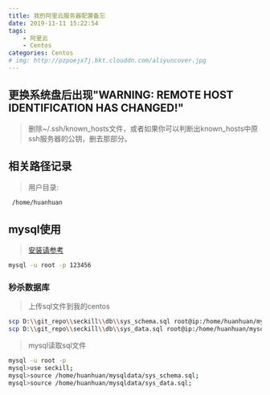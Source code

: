 ```yaml
---
title: 我的阿里云服务器配置备忘
date: 2019-11-11 15:22:54
tags:
    - 阿里云
    - Centos
categories: Centos
# img: http://pzpoejx7j.bkt.clouddn.com/aliyuncover.jpg
---
```


## 更换系统盘后出现"WARNING: REMOTE HOST IDENTIFICATION HAS CHANGED!"

> 删除~/.ssh/known_hosts文件，或者如果你可以判断出known_hosts中原ssh服务器的公钥，删去那部分。

## 相关路径记录

> 用户目录: 
```bash 
 /home/huanhuan
```

## mysql使用

> [安装请参考](http://eternalhorizon.cn/2019/11/11/centos7-an-zhuang-mysql/)

```bash
mysql -u root -p 123456
```

### 秒杀数据库

> 上传sql文件到我的centos
```bash
scp D:\\git_repo\\seckill\\db\\sys_schema.sql root@ip:/home/huanhuan/mysqldata
scp D:\\git_repo\\seckill\\db\\sys_data.sql root@ip:/home/huanhuan/mysqldata
```

> mysql读取sql文件
```bash
mysql -u root -p
mysql>use seckill;
mysql>source /home/huanhuan/mysqldata/sys_schema.sql;
mysql>source /home/huanhuan/mysqldata/sys_data.sql;
```